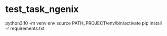 # test_task_ngenix

python3.10 -m venv env
source PATH_PROJECT/env/bin/activate
pip install -r requirements.txt
